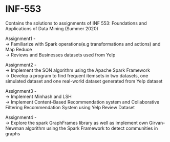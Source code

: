 # INF-553
Contains the solutions to assignments of INF 553: Foundations and Applications of Data Mining (Summer 2020)

Assignment1 -  
-> Familiarize with Spark operations(e.g transformations and actions) and Map Reduce  
-> Reviews and Businesses datasets used from Yelp

Assignment2 -   
-> Implement the SON algorithm using the Apache Spark Framework    
-> Develop a program to find frequent itemsets in two datasets, one simulated dataset and one real-world dataset generated from Yelp dataset

Assignment3 -   
-> Implement Minhash and LSH  
-> Implement Content-Based Recommendation system and Collaborative Filtering Recommendation System using Yelp Review Dataset

Assignment4 -   
-> Explore the spark GraphFrames library as well as implement own Girvan-Newman algorithm using the Spark Framework to detect communities in graphs
